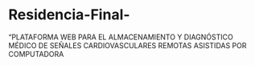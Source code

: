 # Residencia-Final-
“PLATAFORMA WEB PARA EL ALMACENAMIENTO Y DIAGNÓSTICO MÉDICO DE SEÑALES CARDIOVASCULARES REMOTAS ASISTIDAS POR COMPUTADORA
